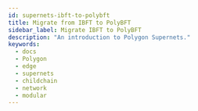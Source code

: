 ```yaml
---
id: supernets-ibft-to-polybft
title: Migrate from IBFT to PolyBFT
sidebar_label: Migrate IBFT to PolyBFT
description: "An introduction to Polygon Supernets."
keywords:
  - docs
  - Polygon
  - edge
  - supernets
  - childchain
  - network
  - modular
---
```

